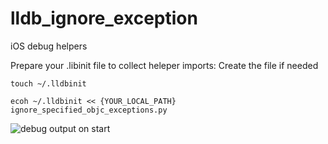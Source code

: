 # lldb_ignore_exception
iOS debug helpers


Prepare your .libinit file to collect heleper imports:
Create the file if needed
```
touch ~/.lldbinit
```
```
ecoh ~/.lldbinit << {YOUR_LOCAL_PATH} ignore_specified_objc_exceptions.py
```

![debug output on start](Images/'1.png')
